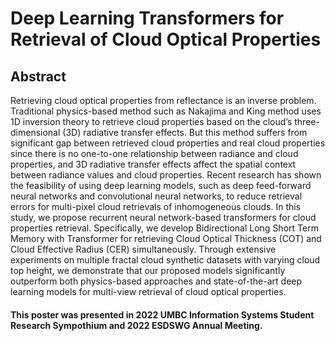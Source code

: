 # Deep Learning Transformers for Retrieval of Cloud Optical Properties
## Abstract
Retrieving cloud optical properties from reflectance is an inverse problem. Traditional physics-based method such as Nakajima and King method uses 1D inversion theory to retrieve cloud properties based on the cloud’s three-dimensional (3D) radiative transfer effects. But this method suffers from significant gap between retrieved cloud properties and real cloud properties since there is no one-to-one relationship between radiance and cloud properties, and 3D radiative transfer effects affect the spatial context between radiance values and cloud properties. 
Recent research has shown the feasibility of using deep learning models, such as deep feed-forward neural networks and convolutional neural networks, to reduce retrieval errors for multi-pixel cloud retrievals of inhomogeneous clouds. In this study, we propose recurrent neural network-based transformers for cloud properties retrieval. Specifically, we develop Bidirectional Long Short Term Memory with Transformer for retrieving Cloud Optical Thickness (COT) and Cloud Effective Radius (CER) simultaneously. Through extensive experiments on multiple fractal cloud synthetic datasets with varying cloud top height, we demonstrate that our proposed models significantly outperform both physics-based approaches and state-of-the-art deep learning models for multi-view retrieval of cloud optical properties.

#### This poster was presented in 2022 UMBC Information Systems Student Research Sympothium and 2022 ESDSWG Annual Meeting.

